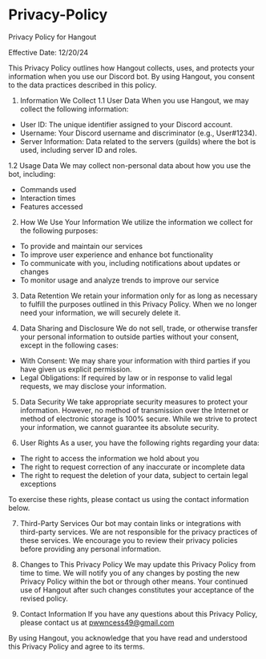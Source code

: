 # Privacy-Policy
Privacy Policy for Hangout

Effective Date: 12/20/24

This Privacy Policy outlines how Hangout collects, uses, and protects your information when you use our Discord bot. By using Hangout, you consent to the data practices described in this policy.

1. Information We Collect
 1.1 User Data
When you use Hangout, we may collect the following information:
- User ID: The unique identifier assigned to your Discord account.
- Username: Your Discord username and discriminator (e.g., User#1234).
- Server Information: Data related to the servers (guilds) where the bot is used, including server ID and roles.

 1.2 Usage Data
We may collect non-personal data about how you use the bot, including:
- Commands used
- Interaction times
- Features accessed

 2. How We Use Your Information
We utilize the information we collect for the following purposes:
- To provide and maintain our services
- To improve user experience and enhance bot functionality
- To communicate with you, including notifications about updates or changes
- To monitor usage and analyze trends to improve our service

 3. Data Retention
We retain your information only for as long as necessary to fulfill the purposes outlined in this Privacy Policy. When we no longer need your information, we will securely delete it.

 4. Data Sharing and Disclosure
We do not sell, trade, or otherwise transfer your personal information to outside parties without your consent, except in the following cases:
- With Consent:  We may share your information with third parties if you have given us explicit permission.
- Legal Obligations: If required by law or in response to valid legal requests, we may disclose your information.

5. Data Security
We take appropriate security measures to protect your information. However, no method of transmission over the Internet or method of electronic storage is 100% secure. While we strive to protect your information, we cannot guarantee its absolute security.

6. User Rights
As a user, you have the following rights regarding your data:
- The right to access the information we hold about you
- The right to request correction of any inaccurate or incomplete data
- The right to request the deletion of your data, subject to certain legal exceptions

To exercise these rights, please contact us using the contact information below.

 7. Third-Party Services
Our bot may contain links or integrations with third-party services. We are not responsible for the privacy practices of these services. We encourage you to review their privacy policies before providing any personal information.

 8. Changes to This Privacy Policy
We may update this Privacy Policy from time to time. We will notify you of any changes by posting the new Privacy Policy within the bot or through other means. Your continued use of Hangout after such changes constitutes your acceptance of the revised policy.

9. Contact Information
If you have any questions about this Privacy Policy, please contact us at pwwncess49@gmail.com

By using Hangout, you acknowledge that you have read and understood this Privacy Policy and agree to its terms.

